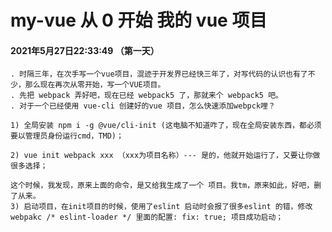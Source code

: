 # my-vue 从 0 开始 我的 vue 项目

#### 2021年5月27日22:33:49 （第一天）
    . 时隔三年，在次手写一个vue项目，混迹于开发界已经快三年了，对写代码的认识也有了不少，那么现在再次从零开始，写一个VUE项目。
    . 先把 webpack 弄好吧，现在已经 webpack5 了，那就来个 webpack5 吧。
    . 对于一个已经使用 vue-cli 创建好的vue 项目，怎么快速添加webpck哩？

    1) 全局安装 npm i -g @vue/cli-init (这电脑不知道咋了，现在全局安装东西，都必须要以管理员身份运行cmd，TMD)；

    2) vue init webpack xxx （xxx为项目名称）--- 是的，他就开始运行了，又要让你做很多选择；

    这个时候，我发现，原来上面的命令，是又给我生成了一个 项目。我tm，原来如此，好吧，删了从来。
    3) 启动项目，在init项目的时候，使用了eslint 启动时会报了很多eslint 的错，修改webpakc /* eslint-loader */ 里面的配置: fix: true; 项目成功启动；
